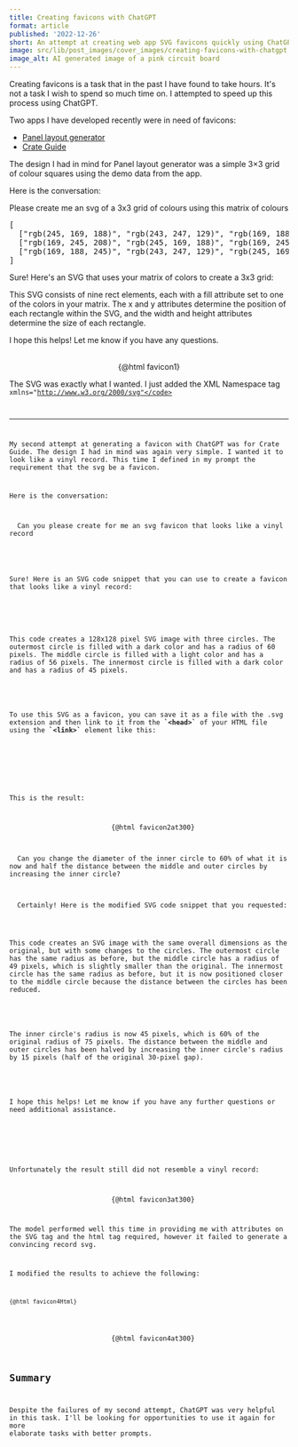 ```yaml
---
title: Creating favicons with ChatGPT
format: article
published: '2022-12-26'
short: An attempt at creating web app SVG favicons quickly using ChatGPT.
image: src/lib/post_images/cover_images/creating-favicons-with-chatgpt.jpg
image_alt: AI generated image of a pink circuit board
---
```


<script>
  import ChatGPTMessage from '$lib/components/ChatGPTMessage.svelte'
  import MarkdownCodeBlock from '$lib/components/MarkdownCodeBlock.svelte'

  const favicon1 = `<svg width="300" height="300">
    <rect x="0" y="0" width="100" height="100" fill="rgb(245, 169, 188)" />
    <rect x="100" y="0" width="100" height="100" fill="rgb(243, 247, 129)" />
    <rect x="200" y="0" width="100" height="100" fill="rgb(169, 188, 245)" />
    <rect x="0" y="100" width="100" height="100" fill="rgb(169, 245, 208)" />
    <rect x="100" y="100" width="100" height="100" fill="rgb(245, 169, 188)" />
    <rect x="200" y="100" width="100" height="100" fill="rgb(169, 245, 208)" />
    <rect x="0" y="200" width="100" height="100" fill="rgb(169, 188, 245)" />
    <rect x="100" y="200" width="100" height="100" fill="rgb(243, 247, 129)" />
    <rect x="200" y="200" width="100" height="100" fill="rgb(245, 169, 188)" />
  </svg>`

  const favicon2 = `<svg width="128" height="128" viewBox="0 0 128 128" fill="none" xmlns="http://www.w3.org/2000/svg">
    <circle cx="64" cy="64" r="60" fill="#333333"/>
    <circle cx="64" cy="64" r="56" fill="#EEEEEE"/>
    <circle cx="64" cy="64" r="45" fill="#333333"/>
  </svg>`

  const faviconLink = `<link rel="icon" type="image/svg+xml" href="/path/to/favicon.svg">`

  const favicon3 = `<svg width="128" height="128" viewBox="0 0 128 128" fill="none" xmlns="http://www.w3.org/2000/svg">
    <circle cx="64" cy="64" r="60" fill="#333333"/>
    <circle cx="64" cy="64" r="49" fill="#EEEEEE"/>
    <circle cx="64" cy="64" r="45" fill="#333333"/>
  </svg>`

  const favicon4 = `<svg width="128" height="128" viewBox="0 0 128 128" fill="none" xmlns="http://www.w3.org/2000/svg">
    <circle cx="64" cy="64" r="60" fill="#000"/>
    <circle cx="64" cy="64" r="59" fill="#181818"/>
    <circle cx="64" cy="64" r="51" fill="#000"/>
    <circle cx="64" cy="64" r="50" fill="#181818"/>
    <circle cx="64" cy="64" r="41" fill="#000"/>
    <circle cx="64" cy="64" r="40" fill="#181818"/>
    <circle cx="64" cy="64" r="31" fill="#000"/>
    <circle cx="64" cy="64" r="30" fill="#181818"/>
    <circle cx="64" cy="64" r="22" fill="#000"/>
    <circle cx="64" cy="64" r="20" fill="#f9f2de"/>
    <circle cx="64" cy="64" r="1" fill="#000"/>
  </svg>`

  const favicon2at300 = favicon2.replaceAll(`"128"`, `"300"`)
  const favicon3at300 = favicon3.replaceAll(`"128"`, `"300"`)
  const favicon4at300 = favicon4.replaceAll(`"128"`, `"300"`)
  const favicon4Html = Prism.highlight(favicon4, Prism.languages.markup, 'markup')
</script>

Creating favicons is a task that in the past I have found to take hours. It's not a task I wish to spend so much time on. I attempted to speed up this process using ChatGPT.

Two apps I have developed recently were in need of favicons:

- [Panel layout generator](https://panel-layout-generator.com/)
- [Crate Guide](https://crate.guide/)

The design I had in mind for Panel layout generator was a simple 3×3 grid of colour squares using the demo data from the app.

Here is the conversation:

<ChatGPTMessage fromHuman="{true}">
  Please create me an svg of a 3x3 grid of colours using this matrix of colours <pre>[
  ["rgb(245, 169, 188)", "rgb(243, 247, 129)", "rgb(169, 188, 245)"],
  ["rgb(169, 245, 208)", "rgb(245, 169, 188)", "rgb(169, 245, 208)"],
  ["rgb(169, 188, 245)", "rgb(243, 247, 129)", "rgb(245, 169, 188)"],
]</pre>
</ChatGPTMessage>

<ChatGPTMessage fromHuman="{false}">
  <p>Sure! Here's an SVG that uses your matrix of colors to create a 3x3 grid:</p>
<MarkdownCodeBlock content="{favicon1}" lang="markup"/>

  <p>This SVG consists of nine rect elements, each with a fill attribute set to one of the colors in your matrix. The x and y attributes determine the position of each rectangle within the SVG, and the width and height attributes determine the size of each rectangle.</p>

  <p>I hope this helps! Let me know if you have any questions.</p>
</ChatGPTMessage>
<br />

<div class="md-image-wrapper">
  {@html favicon1}
</div>

The SVG was exactly what I wanted. I just added the XML Namespace tag <code class="language-markup">xmlns="http://www.w3.org/2000/svg"</code>

---

My second attempt at generating a favicon with ChatGPT was for Crate Guide. The design I had in mind was again very simple. I wanted it to look like a vinyl record. This time I defined in my prompt the requirement that the svg be a favicon.

Here is the conversation:

<ChatGPTMessage fromHuman="{true}">
  Can you please create for me an svg favicon that looks like a vinyl record
</ChatGPTMessage>

<ChatGPTMessage fromHuman="{false}">
  <p>Sure! Here is an SVG code snippet that you can use to create a favicon that looks like a vinyl record:</p>
  <MarkdownCodeBlock content="{favicon2}" lang="markup"/>

  <p>This code creates a 128x128 pixel SVG image with three circles. The outermost circle is filled with a dark color and has a radius of 60 pixels. The middle circle is filled with a light color and has a radius of 56 pixels. The innermost circle is filled with a dark color and has a radius of 45 pixels.</p>

  <p>To use this SVG as a favicon, you can save it as a file with the .svg extension and then link to it from the <b>`&lt;head&gt;`</b> of your HTML file using the <b>`&lt;link&gt;`</b> element like this:</p>
  <MarkdownCodeBlock content="{faviconLink}" lang="markup"/>
</ChatGPTMessage>
<br />

This is the result:

<div class="md-image-wrapper">
  {@html favicon2at300}
</div>

<ChatGPTMessage fromHuman="{true}">
  Can you change the diameter of the inner circle to 60% of what it is now and half the distance between the middle and outer circles by increasing the inner circle?
</ChatGPTMessage>

<ChatGPTMessage fromHuman="{false}">
  Certainly! Here is the modified SVG code snippet that you requested:
  <MarkdownCodeBlock content="{favicon3}" lang="markup"/>

  <p>This code creates an SVG image with the same overall dimensions as the original, but with some changes to the circles. The outermost circle has the same radius as before, but the middle circle has a radius of 49 pixels, which is slightly smaller than the original. The innermost circle has the same radius as before, but it is now positioned closer to the middle circle because the distance between the circles has been reduced.</p>

  <p>The inner circle's radius is now 45 pixels, which is 60% of the original radius of 75 pixels. The distance between the middle and outer circles has been halved by increasing the inner circle's radius by 15 pixels (half of the original 30-pixel gap).</p>

  <p>I hope this helps! Let me know if you have any further questions or need additional assistance.</p>
</ChatGPTMessage>
<br />

Unfortunately the result still did not resemble a vinyl record:

<div class="md-image-wrapper">
  {@html favicon3at300}
</div>

The model performed well this time in providing me with attributes on the SVG tag and the html tag required, however it failed to generate a convincing record svg.

I modified the results to achieve the following:

<pre class="language-markup"><code class="language-markup">{@html favicon4Html}</code></pre>

<div class="md-image-wrapper">
  {@html favicon4at300}
</div>

## Summary

Despite the failures of my second attempt, ChatGPT was very helpful in this task. I'll be looking for opportunities to use it again for more elaborate tasks with better prompts.

<style lang="scss">
.md-image-wrapper {
  display: flex;
  justify-content: center;
  margin-bottom: var(--standard-margin-bottom);
}
</style>
